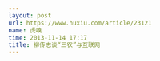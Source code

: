```yaml
---
layout: post
url: https://www.huxiu.com/article/23121
name: 虎嗅
time: 2013-11-14 17:17
title: 柳传志谈“三农”与互联网
---
```

